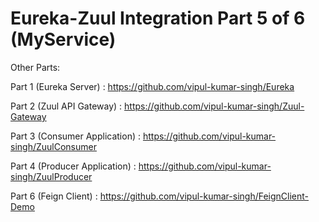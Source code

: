 # Eureka-Zuul Integration Part 5 of 6 (MyService)

Other Parts: 

Part 1 (Eureka Server) : https://github.com/vipul-kumar-singh/Eureka

Part 2 (Zuul API Gateway) : https://github.com/vipul-kumar-singh/Zuul-Gateway

Part 3 (Consumer Application) : https://github.com/vipul-kumar-singh/ZuulConsumer

Part 4 (Producer Application) : https://github.com/vipul-kumar-singh/ZuulProducer

Part 6 (Feign Client) : https://github.com/vipul-kumar-singh/FeignClient-Demo
